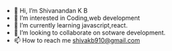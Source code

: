 - 👋 Hi, I’m Shivanandan K B
- 👀 I’m interested in Coding,web development
- 🌱 I’m currently learning javascript,react.
- 💞️ I’m looking to collaborate on sotware development.
- 📫 How to reach me shivakb910@gmail.com

